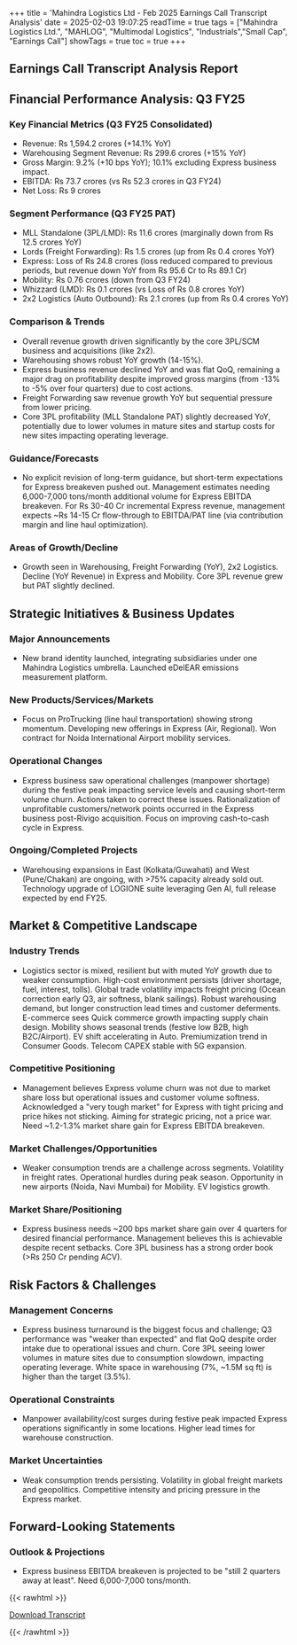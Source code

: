 +++
title = 'Mahindra Logistics Ltd - Feb 2025 Earnings Call Transcript Analysis'
date = 2025-02-03 19:07:25
readTime = true
tags = ["Mahindra Logistics Ltd.", "MAHLOG", "Multimodal Logistics", "Industrials","Small Cap", "Earnings Call"]
showTags = true
toc = true
+++



## Earnings Call Transcript Analysis Report
## Financial Performance Analysis: Q3 FY25

### Key Financial Metrics (Q3 FY25 Consolidated)

*   Revenue: Rs 1,594.2 crores (+14.1% YoY)
*   Warehousing Segment Revenue: Rs 299.6 crores (+15% YoY)
*   Gross Margin: 9.2% (+10 bps YoY); 10.1% excluding Express business impact.
*   EBITDA: Rs 73.7 crores (vs Rs 52.3 crores in Q3 FY24)
*   Net Loss: Rs 9 crores

### Segment Performance (Q3 FY25 PAT)

*   MLL Standalone (3PL/LMD): Rs 11.6 crores (marginally down from Rs 12.5 crores YoY)
*   Lords (Freight Forwarding): Rs 1.5 crores (up from Rs 0.4 crores YoY)
*   Express: Loss of Rs 24.8 crores (loss reduced compared to previous periods, but revenue down YoY from Rs 95.6 Cr to Rs 89.1 Cr)
*   Mobility: Rs 0.76 crores (down from Q3 FY24)
*   Whizzard (LMD): Rs 0.1 crores (vs Loss of Rs 0.8 crores YoY)
*   2x2 Logistics (Auto Outbound): Rs 2.1 crores (up from Rs 0.4 crores YoY)

### Comparison & Trends

*   Overall revenue growth driven significantly by the core 3PL/SCM business and acquisitions (like 2x2).
*   Warehousing shows robust YoY growth (14-15%).
*   Express business revenue declined YoY and was flat QoQ, remaining a major drag on profitability despite improved gross margins (from -13% to -5% over four quarters) due to cost actions.
*   Freight Forwarding saw revenue growth YoY but sequential pressure from lower pricing.
*   Core 3PL profitability (MLL Standalone PAT) slightly decreased YoY, potentially due to lower volumes in mature sites and startup costs for new sites impacting operating leverage.

### Guidance/Forecasts

*   No explicit revision of long-term guidance, but short-term expectations for Express breakeven pushed out. Management estimates needing 6,000-7,000 tons/month additional volume for Express EBITDA breakeven. For Rs 30-40 Cr incremental Express revenue, management expects ~Rs 14-15 Cr flow-through to EBITDA/PAT line (via contribution margin and line haul optimization).

### Areas of Growth/Decline

*   Growth seen in Warehousing, Freight Forwarding (YoY), 2x2 Logistics. Decline (YoY Revenue) in Express and Mobility. Core 3PL revenue grew but PAT slightly declined.

## Strategic Initiatives & Business Updates

### Major Announcements

*   New brand identity launched, integrating subsidiaries under one Mahindra Logistics umbrella. Launched eDelEAR emissions measurement platform.

### New Products/Services/Markets

*   Focus on ProTrucking (line haul transportation) showing strong momentum. Developing new offerings in Express (Air, Regional). Won contract for Noida International Airport mobility services.

### Operational Changes

*   Express business saw operational challenges (manpower shortage) during the festive peak impacting service levels and causing short-term volume churn. Actions taken to correct these issues. Rationalization of unprofitable customers/network points occurred in the Express business post-Rivigo acquisition. Focus on improving cash-to-cash cycle in Express.

### Ongoing/Completed Projects

*   Warehousing expansions in East (Kolkata/Guwahati) and West (Pune/Chakan) are ongoing, with >75% capacity already sold out. Technology upgrade of LOGIONE suite leveraging Gen AI, full release expected by end FY25.

## Market & Competitive Landscape

### Industry Trends

*   Logistics sector is mixed, resilient but with muted YoY growth due to weaker consumption. High-cost environment persists (driver shortage, fuel, interest, tolls). Global trade volatility impacts freight pricing (Ocean correction early Q3, air softness, blank sailings). Robust warehousing demand, but longer construction lead times and customer deferments. E-commerce sees Quick commerce growth impacting supply chain design. Mobility shows seasonal trends (festive low B2B, high B2C/Airport). EV shift accelerating in Auto. Premiumization trend in Consumer Goods. Telecom CAPEX stable with 5G expansion.

### Competitive Positioning

*   Management believes Express volume churn was not due to market share loss but operational issues and customer volume softness. Acknowledged a "very tough market" for Express with tight pricing and price hikes not sticking. Aiming for strategic pricing, not a price war. Need ~1.2-1.3% market share gain for Express EBITDA breakeven.

### Market Challenges/Opportunities

*   Weaker consumption trends are a challenge across segments. Volatility in freight rates. Operational hurdles during peak season. Opportunity in new airports (Noida, Navi Mumbai) for Mobility. EV logistics growth.

### Market Share/Positioning

*   Express business needs ~200 bps market share gain over 4 quarters for desired financial performance. Management believes this is achievable despite recent setbacks. Core 3PL business has a strong order book (>Rs 250 Cr pending ACV).

## Risk Factors & Challenges

### Management Concerns

*   Express business turnaround is the biggest focus and challenge; Q3 performance was "weaker than expected" and flat QoQ despite order intake due to operational issues and churn. Core 3PL seeing lower volumes in mature sites due to consumption slowdown, impacting operating leverage. White space in warehousing (7%, ~1.5M sq ft) is higher than the target (3.5%).

### Operational Constraints

*   Manpower availability/cost surges during festive peak impacted Express operations significantly in some locations. Higher lead times for warehouse construction.

### Market Uncertainties

*   Weak consumption trends persisting. Volatility in global freight markets and geopolitics. Competitive intensity and pricing pressure in the Express market.

## Forward-Looking Statements

### Outlook & Projections

*   Express business EBITDA breakeven is projected to be "still 2 quarters away at least". Need 6,000-7,000 tons/month.



{{< rawhtml >}}

<div class="button-container">    
    <a href="https://www.bseindia.com/stockinfo/AnnPdfOpen.aspx?Pname=f4805c59-22d3-432e-9375-88dca2964a0b.pdf" target="_blank" class="report-button">
      <i class="fas fa-file-pdf"></i> Download Transcript
    </a>
</div>
    
{{< /rawhtml >}}
